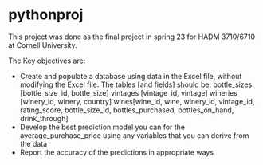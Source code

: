 # pythonproj
This project was done as the final project in spring 23 for HADM 3710/6710 at Cornell University. 

The Key objectives are: 
+ Create and populate a database using data in the Excel file, without modifying the Excel file.  The tables [and fields] should be:
     bottle_sizes [bottle_size_id, bottle_size]
     vintages [vintage_id, vintage]
     wineries [winery_id, winery, country]
     wines[wine_id, wine, winery_id, vintage_id, rating_score, bottle_size_id, bottles_purchased, bottles_on_hand, drink_through]
+ Develop the best prediction model you can for the average_purchase_price using any variables that you can derive from the data
+ Report the accuracy of the predictions in appropriate ways

